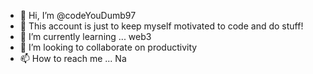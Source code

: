 - 👋 Hi, I’m @codeYouDumb97
- 👀 This account is just to keep myself motivated to code and do stuff!
- 🌱 I’m currently learning ... web3
- 💞️ I’m looking to collaborate on productivity
- 📫 How to reach me ... Na

<!---
codeYouDumb97/codeYouDumb97 is a ✨ special ✨ repository because its `README.md` (this file) appears on your GitHub profile.
You can click the Preview link to take a look at your changes.
--->
